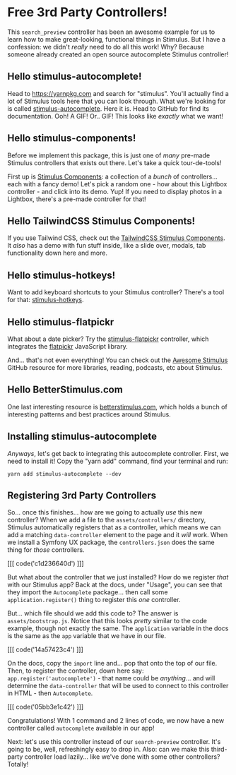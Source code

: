 # Free 3rd Party Controllers!

This `search_preview` controller has been an awesome example for us to learn how to
make great-looking, functional things in Stimulus. But I have a confession:
we didn't *really* need to do all this work! Why? Because someone already created
an open source autocomplete Stimulus controller!

## Hello stimulus-autocomplete!

Head to https://yarnpkg.com and search for "stimulus". You'll actually find a lot
of Stimulus tools here that you can look through. What we're looking for is called
[stimulus-autocomplete](https://github.com/afcapel/stimulus-autocomplete). Here
it is. Head to GitHub for find its documentation. Ooh! A GIF! Or.. GIF! This
looks like *exactly* what we want!

## Hello stimulus-components!

Before we implement this package, this is just one of *many* pre-made Stimulus
controllers that exists out there. Let's take a quick tour-de-tools!

First up is
[Stimulus Components](https://stimulus-components.netlify.app/docs/components/index/):
a collection of a *bunch* of controllers... each with a fancy demo! Let's pick a
random one - how about this Lightbox controller - and click into its demo. Yup!
If you need to display photos in a Lightbox, there's a pre-made controller for
that!

## Hello TailwindCSS Stimulus Components!

If you use Tailwind CSS, check out the
[TailwindCSS Stimulus Components](https://github.com/excid3/tailwindcss-stimulus-components).
It *also* has a demo with fun stuff inside, like a slide over, modals, tab
functionality down here and more.

## Hello stimulus-hotkeys!

Want to add keyboard shortcuts to your Stimulus controller? There's a tool for
that: [stimulus-hotkeys](https://github.com/leastbad/stimulus-hotkeys).

## Hello stimulus-flatpickr

What about a date picker? Try the
[stimulus-flatpickr](https://github.com/adrienpoly/stimulus-flatpickr) controller,
which integrates the [flatpickr](https://flatpickr.js.org/) JavaScript library.

And... that's not even everything! You can check out the
[Awesome Stimulus](https://github.com/skatkov/awesome-stimulusjs) GitHub resource
for more libraries, reading, podcasts, etc about Stimulus.

## Hello BetterStimulus.com

One last interesting resource is [betterstimulus.com](https://www.betterstimulus.com/),
which holds a bunch of interesting patterns and best practices around Stimulus.

## Installing stimulus-autocomplete

*Anyways*, let's get back to integrating this autocomplete controller. First, we
need to install it! Copy the "yarn add" command, find your terminal and run:

```terminal
yarn add stimulus-autocomplete --dev
```

## Registering 3rd Party Controllers

So... once this finishes... how are we going to actually *use* this new controller?
When we add a file to the `assets/controllers/` directory, Stimulus automatically
registers that as a controller, which means we can add a matching `data-controller`
element to the page and it *will* work. When we install a Symfony UX package, the
`controllers.json` does the same thing for *those* controllers.

[[[ code('c1d236640d') ]]]

But what about the controller that we just installed? How do we register *that* with
our Stimulus app? Back at the docs, under "Usage", you can see that they import
the `Autocomplete` package... then call some `application.register()` thing
to register this *one* controller.

But... which file should we add this code to? The answer is `assets/bootstrap.js`.
Notice that this looks *pretty* similar to the code example, though not
exactly the same. The `application` variable in the docs is the same as the `app`
variable that we have in our file.

[[[ code('14a57423c4') ]]]

On the docs, copy the `import` line and... pop that onto the top of our file. Then,
to register the controller, down here say: `app.register('autocomplete')` - that
name could be *anything*... and will determine the `data-controller` that will
be used to connect to this controller in HTML - then  `Autocomplete`.

[[[ code('05bb3e1c42') ]]]

Congratulations! With 1 command and 2 lines of code, we now have a new controller
called `autocomplete` available in our app!

Next: let's use this controller instead of our `search-preview` controller. It's
going to be, well, refreshingly easy to drop in. Also: can we make this third-party
controller load lazily... like we've done with some other controllers? Totally!
